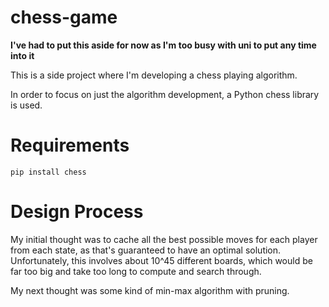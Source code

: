 # chess-game

**I've had to put this aside for now as I'm too busy with uni to put any time into it**  

This is a side project where I'm developing a chess playing algorithm.  

In order to focus on just the algorithm development, a Python chess library is used.

# Requirements
    pip install chess



# Design Process
My initial thought was to cache all the best possible moves for each player from each state, as that's guaranteed to have an optimal solution. Unfortunately, this involves about 10^45 different boards, which would be far too big and take too long to compute and search through.

My next thought was some kind of min-max algorithm with pruning.


